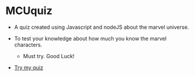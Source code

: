 # MCUquiz
* A quiz created using Javascript and nodeJS about the marvel universe.

* To test your knowledge about how much you know the marvel characters.

  * Must try. Good Luck!

* [Try my quiz](https://repl.it/@SakshamAk/My-Quiz?embed=1&output=1#index.js)
